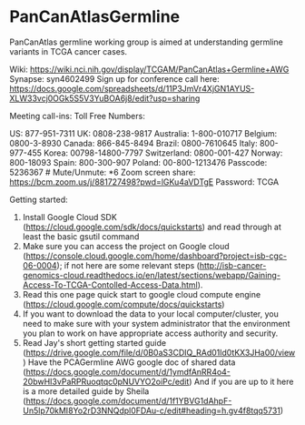 # PanCanAtlasGermline

PanCanAtlas germline working group is aimed at understanding germline variants in TCGA cancer cases. 

Wiki: https://wiki.nci.nih.gov/display/TCGAM/PanCanAtlas+Germline+AWG
Synapse: syn4602499
Sign up for conference call here: https://docs.google.com/spreadsheets/d/11P3JmVr4XjGN1AYUS-XLW33vcj0OGk5S5V3YuBOA6j8/edit?usp=sharing

Meeting call-ins:
Toll Free Numbers:

US: 877-951-7311
UK: 0808-238-9817
Australia: 1-800-010717
Belgium: 0800-3-8930
Canada: 866-845-8494
Brazil: 0800-7610645
Italy: 800-977-455
Korea: 00798-14800-7797
Switzerland: 0800-001-427
Norway: 800-18093
Spain:  800-300-907
Poland: 00-800-1213476
Passcode: 5236367 #
Mute/Unmute: *6 
Zoom screen share: https://bcm.zoom.us/j/881727498?pwd=lGKu4aVDTgE 
Password: TCGA

Getting started:
1) Install Google Cloud SDK (https://cloud.google.com/sdk/docs/quickstarts) and read through at least the basic gsutil command
2) Make sure you can access the project on Google cloud (https://console.cloud.google.com/home/dashboard?project=isb-cgc-06-0004); if not here are some relevant steps (http://isb-cancer-genomics-cloud.readthedocs.io/en/latest/sections/webapp/Gaining-Access-To-TCGA-Contolled-Access-Data.html).
3) Read this one page quick start to google cloud compute engine (https://cloud.google.com/compute/docs/quickstarts)
4) If you want to download the data to your local computer/cluster, you need to make sure with your system administrator that the environment you plan to work on have appropriate access authority and security.
5) Read Jay's short getting started guide (https://drive.google.com/file/d/0B0aS3CDIQ_RAd01ld0tKX3JHa00/view)
   Have the PCAGermline AWG google doc of shared data (https://docs.google.com/document/d/1ymdfAnRR4o4-20bwHI3vPaRPRuoqtqc0pNUVYO2oiPc/edit)
   And if you are up to it here is a more detailed guide by Sheila (https://docs.google.com/document/d/1f1YBVG1dAhpF-Un5lp70kMI8Yo2rD3NNQdpl0FDAu-c/edit#heading=h.gv4f8tqq5731)

